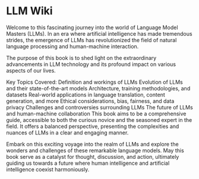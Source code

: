 LLM Wiki
================

Welcome to this fascinating journey into the world of Language Model Masters (LLMs). In an era where artificial intelligence has made tremendous strides, the emergence of LLMs has revolutionized the field of natural language processing and human-machine interaction.

The purpose of this book is to shed light on the extraordinary advancements in LLM technology and its profound impact on various aspects of our lives.

Key Topics Covered:
Definition and workings of LLMs
Evolution of LLMs and their state-of-the-art models
Architecture, training methodologies, and datasets
Real-world applications in language translation, content generation, and more
Ethical considerations, bias, fairness, and data privacy
Challenges and controversies surrounding LLMs
The future of LLMs and human-machine collaboration
This book aims to be a comprehensive guide, accessible to both the curious novice and the seasoned expert in the field. It offers a balanced perspective, presenting the complexities and nuances of LLMs in a clear and engaging manner.

Embark on this exciting voyage into the realm of LLMs and explore the wonders and challenges of these remarkable language models. May this book serve as a catalyst for thought, discussion, and action, ultimately guiding us towards a future where human intelligence and artificial intelligence coexist harmoniously.